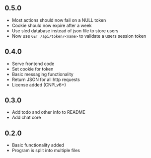 ## 0.5.0
- Most actions should now fail on a NULL token
- Cookie should now expire after a week
- Use sled database instead of json file to store users
- Now use `GET /api/token/<name>` to validate a users session token

## 0.4.0
- Serve frontend code
- Set cookie for token
- Basic messaging functionality
- Return JSON for all http requests
- License added (CNPLv6+)

## 0.3.0
- Add todo and other info to README
- Add chat core

## 0.2.0
- Basic functionality added
- Program is split into multiple files
